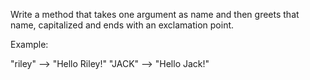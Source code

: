 Write a method that takes one argument as name and then greets that name, capitalized and ends with an exclamation point.

Example:

"riley" --> "Hello Riley!"
"JACK"  --> "Hello Jack!"